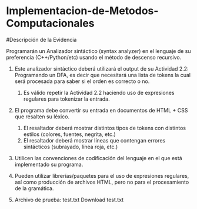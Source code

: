 ﻿# Implementacion-de-Metodos-Computacionales

#Descripción de la Evidencia

Programarán un Analizador sintáctico (syntax analyzer) en el lenguaje de su preferencia (C++/Python/etc) usando el método de descenso recursivo.
1.	Este analizador sintáctico deberá utilizará el output de su Actividad 2.2: Programando un DFA, es decir que necesitará una lista de tokens la cual será procesada para saber si el orden es correcto o no.
    1.	Es válido repetir la Actividad 2.2 haciendo uso de expresiones regulares para tokenizar la entrada.

2.	El programa debe convertir su entrada en documentos de HTML + CSS que resalten su léxico.
    1.	El resaltador deberá mostrar distintos tipos de tokens con distintos estilos (colores, fuentes, negrita, etc.)
    2.	El resaltador deberá mostrar líneas que contengan errores sintácticos (subrayado, línea roja, etc.)

3.	Utilicen las convenciones de codificación del lenguaje en el que está implementado su programa.

4.	Pueden utilizar librerías/paquetes para el uso de expresiones regulares, así como producción de archivos HTML, pero no para el procesamiento de la gramática.

5.	Archivo de prueba: test.txt Download test.txt 

